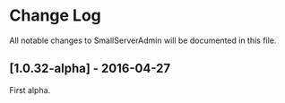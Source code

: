 # Change Log

All notable changes to SmallServerAdmin will be documented in this file.

## [1.0.32-alpha] - 2016-04-27
First alpha.